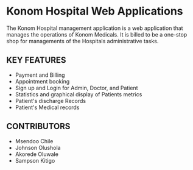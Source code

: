 # Konom Hospital Web Applications

The Konom Hospital management application is a web application that manages the operations of Konom Medicals. It is billed to be a one-stop shop for managements of the Hospitals administrative tasks.

## KEY FEATURES
- Payment and Billing
- Appointment booking
- Sign up and Login for Admin, Doctor, and Patient
- Statistics and graphical display of Patients metrics
- Patient's discharge Records
- Patient's Medical records

## CONTRIBUTORS
- Msendoo Chile
- Johnson Olushola
- Akorede Oluwale
- Sampson Kitigo
